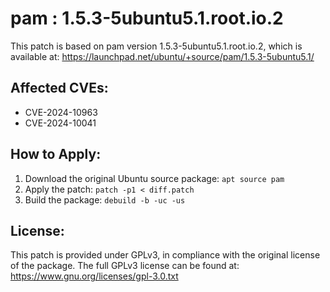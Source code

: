 # pam : 1.5.3-5ubuntu5.1.root.io.2

This patch is based on pam version 1.5.3-5ubuntu5.1.root.io.2, which is available at:
https://launchpad.net/ubuntu/+source/pam/1.5.3-5ubuntu5.1/

## Affected CVEs:
- CVE-2024-10963
- CVE-2024-10041

## How to Apply:
1. Download the original Ubuntu source package: `apt source pam`
2. Apply the patch: `patch -p1 < diff.patch`
3. Build the package: `debuild -b -uc -us`

## License:
This patch is provided under GPLv3, in compliance with the original license of the package.
The full GPLv3 license can be found at: https://www.gnu.org/licenses/gpl-3.0.txt

